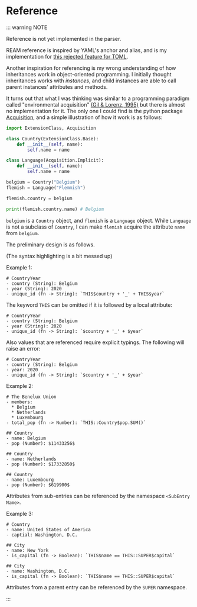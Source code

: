 # Reference
::: warning NOTE

Reference is not yet implemented in the parser.

REAM reference is inspired by YAML's anchor and alias, and is my implementation for [this rejected feature for TOML](https://github.com/toml-lang/toml/issues/13).

Another inspiration for referencing is my wrong understanding of how inheritances work in object-oriented programming.
I initially thought inheritances works with *instances*, and child instances are able to call parent instances' attributes and methods.

It turns out that what I was thinking was similar to a programming paradigm called "environmental acquisition" [(Gil & Lorenz, 1995)](https://www.cs.technion.ac.il/users/wwwb/cgi-bin/tr-get.cgi/1995/LPCR/LPCR9507.pdf) but there is almost no implementation for it.
The only one I could find is the python package [Acquisition](https://github.com/zopefoundation/Acquisition), and a simple illustration of how it work is as follows:

```python
import ExtensionClass, Acquisition

class Country(ExtensionClass.Base):
    def __init__(self, name):
        self.name = name

class Language(Acquisition.Implicit):
    def __init__(self, name):
        self.name = name

belgium = Country("Belgium")
flemish = Language("Flemmish")

flemish.country = belgium

print(flemish.country.name) # Belgium
```

`belgium` is a `Country` object, and `flemish` is a `Language` object.
While `Language` is not a subclass of `Country`, I can make `flemish` acquire the attribute `name` from `belgium`.

The preliminary design is as follows.

(The syntax highlighting is a bit messed up)

Example 1:
```ream
# CountryYear
- country (String): Belgium
- year (String): 2020
- unique_id (fn -> String): `THIS$country + '_' + THIS$year`
```

The keyword `THIS` can be omitted if it is followed by a local attribute:

```ream
# CountryYear
- country (String): Belgium
- year (String): 2020
- unique_id (fn -> String): `$country + '_' + $year`
```

Also values that are referenced require explicit typings.
The following will raise an error:

```ream
# CountryYear
- country (String): Belgium
- year: 2020
- unique_id (fn -> String): `$country + '_' + $year`
```

Example 2:
```ream
# The Benelux Union
- members:
  * Belgium
  * Netherlands
  * Luxembourg
- total_pop (fn -> Number): `THIS::Country$pop.SUM()`

## Country
- name: Belgium
- pop (Number): $11433256$

## Country
- name: Netherlands
- pop (Number): $17332850$

## Country
- name: Luxembourg
- pop (Number): $619900$
```

Attributes from sub-entries can be referenced by the namespace `<SubEntry Name>`.

Example 3:
```ream
# Country
- name: United States of America
- captial: Washington, D.C.

## City
- name: New York
- is_capital (fn -> Boolean): `THIS$name == THIS::SUPER$capital`

## City
- name: Washington, D.C.
- is_capital (fn -> Boolean): `THIS$name == THIS::SUPER$capital`
```

Attributes from a parent entry can be referenced by the `SUPER` namespace.

:::
